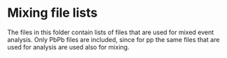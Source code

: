 # Mixing file lists

The files in this folder contain lists of files that are used for mixed event analysis. Only PbPb files are included, since for pp the same files that are used for analysis are used also for mixing.
